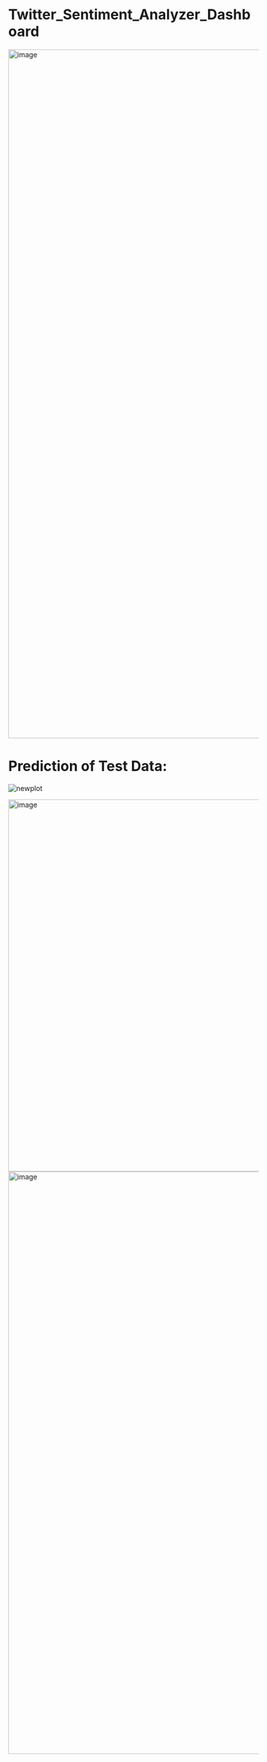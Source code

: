# Twitter_Sentiment_Analyzer_Dashboard

<img width="1385" alt="image" src="https://github.com/pravinpawar3/Twitter_Sentiment_Analyzer_Dashboard/assets/23742943/dd4c52a7-6fef-4c08-920e-fcbb67ca31d5">

# Prediction of Test Data:
![newplot](https://github.com/pravinpawar3/Twitter_Sentiment_Analyzer_Dashboard/assets/23742943/3c76dd83-9904-4ad4-8102-1d46923b53c5)

<img width="748" alt="image" src="https://github.com/pravinpawar3/Twitter_Sentiment_Analyzer_Dashboard/assets/23742943/42a9e867-b3f2-4313-b92b-f7f554884ced">

<img width="1171" alt="image" src="https://github.com/pravinpawar3/Twitter_Sentiment_Analyzer_Dashboard/assets/23742943/63ca359c-3678-4b36-8cee-86f0d69563f6">

